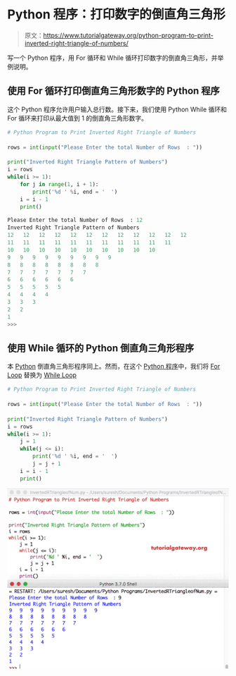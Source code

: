 # Python 程序：打印数字的倒直角三角形

> 原文：<https://www.tutorialgateway.org/python-program-to-print-inverted-right-triangle-of-numbers/>

写一个 Python 程序，用 For 循环和 While 循环打印数字的倒直角三角形，并举例说明。

## 使用 For 循环打印倒直角三角形数字的 Python 程序

这个 Python 程序允许用户输入总行数。接下来，我们使用 Python While 循环和 For 循环来打印从最大值到 1 的倒直角三角形数字。

```py
# Python Program to Print Inverted Right Triangle of Numbers

rows = int(input("Please Enter the total Number of Rows  : "))

print("Inverted Right Triangle Pattern of Numbers") 
i = rows
while(i >= 1):
    for j in range(1, i + 1):      
        print('%d ' %i, end = '  ')
    i = i - 1
    print()
```

```py
Please Enter the total Number of Rows  : 12
Inverted Right Triangle Pattern of Numbers
12   12   12   12   12   12   12   12   12   12   12   12   
11   11   11   11   11   11   11   11   11   11   11   
10   10   10   10   10   10   10   10   10   10   
9   9   9   9   9   9   9   9   9   
8   8   8   8   8   8   8   8   
7   7   7   7   7   7   7   
6   6   6   6   6   6   
5   5   5   5   5   
4   4   4   4   
3   3   3   
2   2   
1   
>>> 
```

## 使用 While 循环的 Python 倒直角三角形程序

本 [Python](https://www.tutorialgateway.org/python-tutorial/) 倒直角三角形程序同上。然而，在这个 [Python 程序](https://www.tutorialgateway.org/python-programming-examples/)中，我们将 [For Loop](https://www.tutorialgateway.org/python-for-loop/) 替换为 [While Loop](https://www.tutorialgateway.org/python-while-loop/)

```py
# Python Program to Print Inverted Right Triangle of Numbers

rows = int(input("Please Enter the total Number of Rows  : "))

print("Inverted Right Triangle Pattern of Numbers") 
i = rows
while(i >= 1):
    j = 1
    while(j <= i):      
        print('%d ' %i, end = '  ')
        j = j + 1
    i = i - 1
    print()
```

![Python Program to Print Inverted Right Triangle of Numbers 2](img/861560c9c19809fea95d3f71b2be363f.png)
